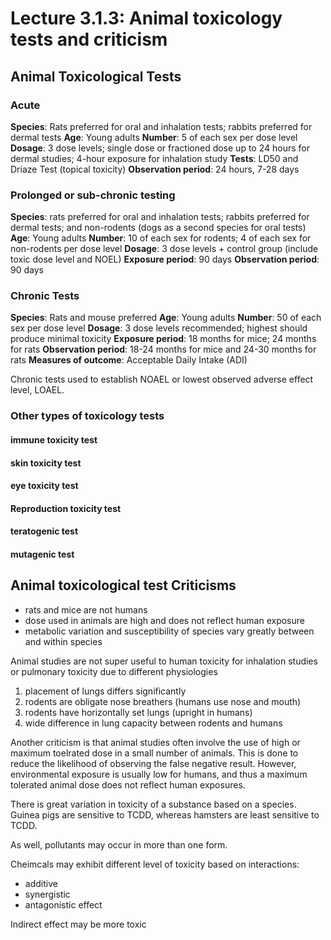# Lecture 3.1.3: Animal toxicology tests and criticism

## Animal Toxicological Tests

### Acute

**Species**: Rats preferred for oral and inhalation tests; rabbits preferred for dermal tests
**Age**: Young adults
**Number**: 5 of each sex per dose level
**Dosage**: 3 dose levels; single dose or fractioned dose up to 24 hours for dermal studies; 4-hour exposure for inhalation study
**Tests**: LD50 and Driaze Test (topical toxicity)
**Observation period**: 24 hours, 7-28 days

### Prolonged or sub-chronic testing

**Species**: rats preferred for oral and inhalation tests; rabbits preferred for dermal tests; and non-rodents (dogs as a second species for oral tests)
**Age**: Young adults
**Number**: 10 of each sex for rodents; 4 of each sex for non-rodents per dose level
**Dosage**: 3 dose levels + control group (include toxic dose level and NOEL)
**Exposure period**: 90 days
**Observation period**: 90 days

### Chronic Tests

**Species**: Rats and mouse preferred
**Age**: Young adults
**Number**: 50 of each sex per dose level
**Dosage**: 3 dose levels recommended; highest should produce minimal toxicity
**Exposure period**: 18 months for mice; 24 months for rats
**Observation period**: 18-24 months for mice and 24-30 months for rats
**Measures of outcome**: Acceptable Daily Intake (ADI)

Chronic tests used to establish NOAEL or lowest observed adverse effect level, LOAEL.

### Other types of toxicology tests

#### immune toxicity test
#### skin toxicity test
#### eye toxicity test
#### Reproduction toxicity test
#### teratogenic test
#### mutagenic test

## Animal toxicological test Criticisms

- rats and mice are not humans
- dose used in animals are high and does not reflect human exposure
- metabolic variation and susceptibility of species vary greatly between and within species

Animal studies are not super useful to human toxicity for inhalation studies or pulmonary toxicity due to different physiologies

1. placement of lungs differs significantly
2. rodents are obligate nose breathers (humans use nose and mouth)
3. rodents have horizontally set lungs (upright in humans)
4. wide difference in lung capacity between rodents and humans

Another criticism is that animal studies often involve the use of high or maximum toelrated dose in a small number of animals. This is done to reduce the likelihood of observing the false negative result. However, environmental exposure is usually low for humans, and thus a maximum tolerated animal dose does not reflect human exposures.

There is great variation in toxicity of a substance based on a species. Guinea pigs are sensitive to TCDD, whereas hamsters are least sensitive to TCDD.

As well, pollutants may occur in more than one form.

Cheimcals may exhibit different level of toxicity based on interactions: 

- additive
- synergistic
- antagonistic effect

Indirect effect may be more toxic
